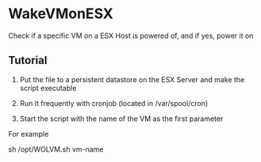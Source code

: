 # WakeVMonESX
Check if a specific VM on a ESX Host is powered of, and if yes, power it on

## Tutorial

1. Put the file to a persistent datastore on the ESX Server and make the script executable

2. Run it frequently with cronjob (located in /var/spool/cron)

3. Start the script with the name of the VM as the first parameter 

For example

sh /opt/WOLVM.sh vm-name
